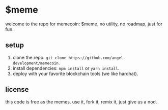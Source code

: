 # $meme  

welcome to the repo for memecoin: $meme. no utility, no roadmap, just for fun.

## setup  
1. clone the repo: `git clone https://github.com/angel-development/memecoin`.  
2. install dependencies: `npm install` or `yarn install`.  
3. deploy with your favorite blockchain tools (we like hardhat).  

## license  
this code is free as the memes. use it, fork it, remix it, just give us a nod.  
